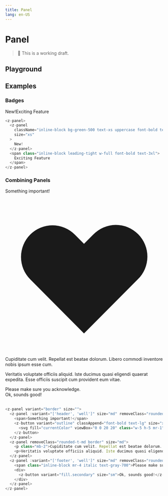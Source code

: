 ```yaml
---
title: Panel
lang: en-US
---
```


# Panel

> 🚨 This is a working draft.

## Playground

<z-panel-playground />

## **Examples**

### Badges

<z-panel><z-panel className="inline-block bg-green-500 text-xs uppercase font-bold text-white border-white" size="xs">New!</z-panel><span class="inline-block leading-tight w-full font-bold text-3xl">Exciting Feature</span></z-panel>
<br/>

```js
<z-panel>
  <z-panel
    className="inline-block bg-green-500 text-xs uppercase font-bold text-white border-white"
    size="xs"
  >
    New!
  </z-panel>
  <span class="inline-block leading-tight w-full font-bold text-3xl">
    Exciting Feature
  </span>
</z-panel>
```

### Combining Panels

<z-panel variant="border" size="">
  <z-panel :variant="['header', 'well']" size="md" removeClass="rounded-b-md"><span>Something important!</span><z-button variant="outline" classAppend="font-bold text-lg" size="xs" removeClass="px-1"><svg fill="currentColor" viewBox="0 0 20 20" class="w-5 h-5 mr-1"><path fill-rule="evenodd" d="M3.172 5.172a4 4 0 015.656 0L10 6.343l1.172-1.171a4 4 0 115.656 5.656L10 17.657l-6.828-6.829a4 4 0 010-5.656z" clip-rule="evenodd"></path></svg></z-button>
  </z-panel>
  <z-panel removeClass="rounded-t-md border" size="md"><p class="mb-2">Cupiditate cum velit. Repellat est beatae dolorum. Libero commodi inventore nobis ipsum esse cum.</p><p>Veritatis voluptate officiis aliquid. Iste ducimus quasi eligendi quaerat expedita. Esse officiis suscipit cum provident eum vitae.</p></z-panel>
  <z-panel :variant="['footer', 'well']" size="md" removeClass="rounded-t-md"><span class="inline-block mr-4 italic text-gray-700">Please make sure you acknowledge.</span><div><z-button variant="fill.secondary" size="sm">Ok, sounds good!</z-button></div></z-panel>
</z-panel>
<br/>

```js
<z-panel variant="border" size="">
  <z-panel :variant="['header', 'well']" size="md" removeClass="rounded-b-md">
    <span>Something important!</span>
    <z-button variant="outline" classAppend="font-bold text-lg" size="xs" removeClass="px-1">
      <svg fill="currentColor" viewBox="0 0 20 20" class="w-5 h-5 mr-1"><path fill-rule="evenodd" d="M3.172 5.172a4 4 0 015.656 0L10 6.343l1.172-1.171a4 4 0 115.656 5.656L10 17.657l-6.828-6.829a4 4 0 010-5.656z" clip-rule="evenodd"></path></svg>
    </z-button>
  </z-panel>
  <z-panel removeClass="rounded-t-md border" size="md">
    <p class="mb-2">Cupiditate cum velit. Repellat est beatae dolorum. Libero commodi inventore nobis ipsum esse cum.</p>
    <p>Veritatis voluptate officiis aliquid. Iste ducimus quasi eligendi quaerat expedita. Esse officiis suscipit cum provident eum vitae.</p>
  </z-panel>
  <z-panel :variant="['footer', 'well']" size="md" removeClass="rounded-t-md">
    <span class="inline-block mr-4 italic text-gray-700">Please make sure you acknowledge.</span>
    <div>
      <z-button variant="fill.secondary" size="sm">Ok, sounds good!</z-button>
    </div>
  </z-panel>
</z-panel>
```
